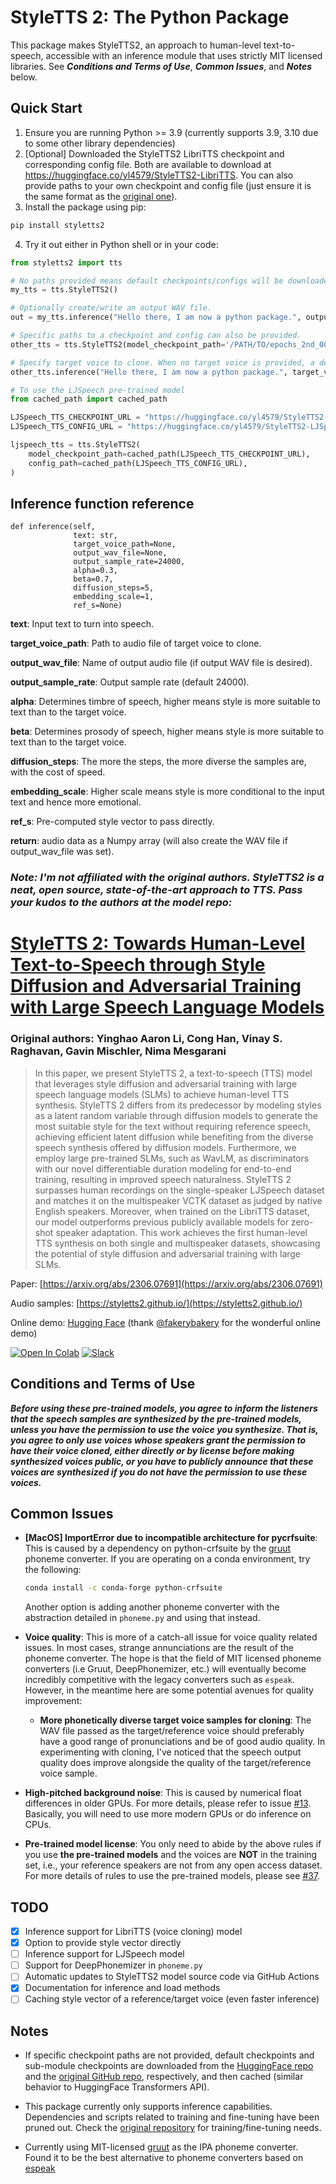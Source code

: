 # StyleTTS 2: The Python Package

This package makes StyleTTS2, an approach to human-level text-to-speech, accessible with an inference module that uses strictly MIT licensed libraries. See ***Conditions and Terms of Use***, ***Common Issues***, and ***Notes*** below.

## Quick Start
1. Ensure you are running Python >= 3.9 (currently supports 3.9, 3.10 due to some other library dependencies)
2. [Optional] Downloaded the StyleTTS2 LibriTTS checkpoint and corresponding config file. Both are available to download at https://huggingface.co/yl4579/StyleTTS2-LibriTTS. You can also provide paths to your own checkpoint and config file (just ensure it is the same format as the [original one](https://huggingface.co/yl4579/StyleTTS2-LibriTTS/blob/main/Models/LibriTTS/config.yml)).
3. Install the package using pip:
```bash
pip install styletts2
```
4. Try it out either in Python shell or in your code: 
```python
from styletts2 import tts

# No paths provided means default checkpoints/configs will be downloaded/cached.
my_tts = tts.StyleTTS2()

# Optionally create/write an output WAV file.
out = my_tts.inference("Hello there, I am now a python package.", output_wav_file="test.wav")

# Specific paths to a checkpoint and config can also be provided.
other_tts = tts.StyleTTS2(model_checkpoint_path='/PATH/TO/epochs_2nd_00020.pth', config_path='/PATH/TO/config.yml')

# Specify target voice to clone. When no target voice is provided, a default voice will be used.
other_tts.inference("Hello there, I am now a python package.", target_voice_path="/PATH/TO/some_voice.wav", output_wav_file="another_test.wav")

# To use the LJSpeech pre-trained model
from cached_path import cached_path

LJSpeech_TTS_CHECKPOINT_URL = "https://huggingface.co/yl4579/StyleTTS2-LJSpeech/resolve/main/Models/LJSpeech/epoch_2nd_00100.pth"
LJSpeech_TTS_CONFIG_URL = "https://huggingface.co/yl4579/StyleTTS2-LJSpeech/resolve/main/Models/LJSpeech/config.yml?download=true"

ljspeech_tts = tts.StyleTTS2(
    model_checkpoint_path=cached_path(LJSpeech_TTS_CHECKPOINT_URL),
    config_path=cached_path(LJSpeech_TTS_CONFIG_URL),
)
```

## Inference function reference

```
def inference(self,
              text: str,
              target_voice_path=None,
              output_wav_file=None,
              output_sample_rate=24000,
              alpha=0.3,
              beta=0.7,
              diffusion_steps=5,
              embedding_scale=1,
              ref_s=None)
```
**text**: Input text to turn into speech.

**target_voice_path**: Path to audio file of target voice to clone.

**output_wav_file**: Name of output audio file (if output WAV file is desired).

**output_sample_rate**: Output sample rate (default 24000).

**alpha**: Determines timbre of speech, higher means style is more suitable to text than to the target voice.

**beta**: Determines prosody of speech, higher means style is more suitable to text than to the target voice.

**diffusion_steps**: The more the steps, the more diverse the samples are, with the cost of speed.

**embedding_scale**: Higher scale means style is more conditional to the input text and hence more emotional.

**ref_s**: Pre-computed style vector to pass directly.

**return**: audio data as a Numpy array (will also create the WAV file if output_wav_file was set).


### *Note: I'm not affiliated with the original authors. StyleTTS2 is a neat, open source, state-of-the-art approach to TTS. Pass your kudos to the authors at the model repo:*

# [StyleTTS 2: Towards Human-Level Text-to-Speech through Style Diffusion and Adversarial Training with Large Speech Language Models](https://github.com/yl4579/StyleTTS2)

### Original authors: Yinghao Aaron Li, Cong Han, Vinay S. Raghavan, Gavin Mischler, Nima Mesgarani

> In this paper, we present StyleTTS 2, a text-to-speech (TTS) model that leverages style diffusion and adversarial training with large speech language models (SLMs) to achieve human-level TTS synthesis. StyleTTS 2 differs from its predecessor by modeling styles as a latent random variable through diffusion models to generate the most suitable style for the text without requiring reference speech, achieving efficient latent diffusion while benefiting from the diverse speech synthesis offered by diffusion models. Furthermore, we employ large pre-trained SLMs, such as WavLM, as discriminators with our novel differentiable duration modeling for end-to-end training, resulting in improved speech naturalness. StyleTTS 2 surpasses human recordings on the single-speaker LJSpeech dataset and matches it on the multispeaker VCTK dataset as judged by native English speakers. Moreover, when trained on the LibriTTS dataset, our model outperforms previous publicly available models for zero-shot speaker adaptation. This work achieves the first human-level TTS synthesis on both single and multispeaker datasets, showcasing the potential of style diffusion and adversarial training with large SLMs.

Paper: [https://arxiv.org/abs/2306.07691](https://arxiv.org/abs/2306.07691)

Audio samples: [https://styletts2.github.io/](https://styletts2.github.io/)

Online demo: [Hugging Face](https://huggingface.co/spaces/styletts2/styletts2) (thank [@fakerybakery](https://github.com/fakerybakery) for the wonderful online demo)

[![Open In Colab](https://colab.research.google.com/assets/colab-badge.svg)](https://colab.research.google.com/github/yl4579/StyleTTS2/blob/main/) [![Slack](https://img.shields.io/badge/Join%20Our%20Community-Slack-blue)](https://join.slack.com/t/styletts2/shared_invite/zt-2805io6cg-0ROMhjfW9Gd_ix_FJqjGmQ)

## Conditions and Terms of Use
***Before using these pre-trained models, you agree to inform the listeners that the speech samples are synthesized by the pre-trained models, unless you have the permission to use the voice you synthesize. That is, you agree to only use voices whose speakers grant the permission to have their voice cloned, either directly or by license before making synthesized voices public, or you have to publicly announce that these voices are synthesized if you do not have the permission to use these voices.*** 

## Common Issues
- **[MacOS] ImportError due to incompatible architecture for pycrfsuite**: This is caused by a dependency on python-crfsuite by the [gruut](https://github.com/rhasspy/gruut) phoneme converter. If you are operating on a conda environment, try the following:
    ```bash
    conda install -c conda-forge python-crfsuite
    ```
    Another option is adding another phoneme converter with the abstraction detailed in `phoneme.py` and using that instead.

- **Voice quality**: This is more of a catch-all issue for voice quality related issues. In most cases, strange annunciations are the result of the phoneme converter. The hope is that the field of MIT licensed phoneme converters (i.e Gruut, DeepPhonemizer, etc.) will eventually become incredibly competitive with the legacy converters such as `espeak`. However, in the meantime here are some potential avenues for quality improvement:

    - **More phonetically diverse target voice samples for cloning**: The WAV file passed as the target/reference voice should preferably have a good range of pronunciations and be of good audio quality. In experimenting with cloning, I've noticed that the speech output quality does improve alongside the quality of the target/reference voice sample.

- **High-pitched background noise**: This is caused by numerical float differences in older GPUs. For more details, please refer to issue [#13](https://github.com/yl4579/StyleTTS2/issues/13). Basically, you will need to use more modern GPUs or do inference on CPUs.

- **Pre-trained model license**: You only need to abide by the above rules if you use **the pre-trained models** and the voices are **NOT** in the training set, i.e., your reference speakers are not from any open access dataset. For more details of rules to use the pre-trained models, please see [#37](https://github.com/yl4579/StyleTTS2/issues/37).

## TODO
- [x] Inference support for LibriTTS (voice cloning) model
- [x] Option to provide style vector directly
- [ ] Inference support for LJSpeech model
- [ ] Support for DeepPhonemizer in `phoneme.py`
- [ ] Automatic updates to StyleTTS2 model source code via GitHub Actions
- [x] Documentation for inference and load methods
- [ ] Caching style vector of a reference/target voice (even faster inference)

## Notes
- If specific checkpoint paths are not provided, default checkpoints and sub-module checkpoints are downloaded from the [HuggingFace repo](https://huggingface.co/yl4579/StyleTTS2-LibriTTS) and the [original GitHub repo](https://github.com/yl4579/StyleTTS2/tree/main/Utils), respectively, and then cached (similar behavior to HuggingFace Transformers API).

- This package currently only supports inference capabilities. Dependencies and scripts related to training and fine-tuning have been pruned out. Check the [original repository](https://github.com/yl4579/StyleTTS2) for training/fine-tuning needs.

- Currently using MIT-licensed [gruut](https://github.com/rhasspy/gruut) as the IPA phoneme converter. Found it to be the best alternative to phoneme converters based on [espeak](https://github.com/espeak-ng/espeak-ng)
